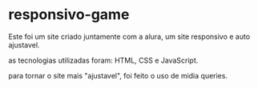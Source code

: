 # responsivo-game

Este foi um site criado juntamente com a alura, um site responsivo e auto ajustavel.

as tecnologias utilizadas foram: HTML, CSS e JavaScript.

para tornar o site mais "ajustavel", foi feito o uso de midia queries.
